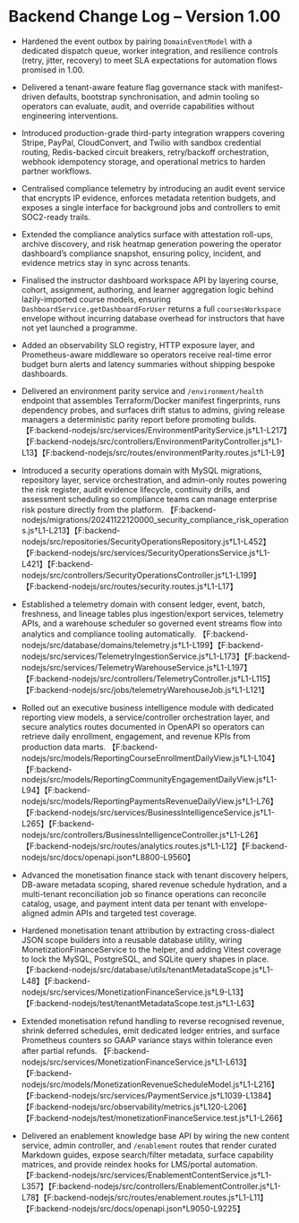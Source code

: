 # Backend Change Log – Version 1.00

- Hardened the event outbox by pairing `DomainEventModel` with a dedicated dispatch queue, worker integration, and resilience controls (retry, jitter, recovery) to meet SLA expectations for automation flows promised in 1.00.
- Delivered a tenant-aware feature flag governance stack with manifest-driven defaults, bootstrap synchronisation, and admin tooling so operators can evaluate, audit, and override capabilities without engineering interventions.
- Introduced production-grade third-party integration wrappers covering Stripe, PayPal, CloudConvert, and Twilio with sandbox credential routing, Redis-backed circuit breakers, retry/backoff orchestration, webhook idempotency storage, and operational metrics to harden partner workflows.
- Centralised compliance telemetry by introducing an audit event service that encrypts IP evidence, enforces metadata retention budgets, and exposes a single interface for background jobs and controllers to emit SOC2-ready trails.
- Extended the compliance analytics surface with attestation roll-ups, archive discovery, and risk heatmap generation powering the operator dashboard’s compliance snapshot, ensuring policy, incident, and evidence metrics stay in sync across tenants.
- Finalised the instructor dashboard workspace API by layering course, cohort, assignment, authoring, and learner aggregation
  logic behind lazily-imported course models, ensuring `DashboardService.getDashboardForUser` returns a full `coursesWorkspace`
  envelope without incurring database overhead for instructors that have not yet launched a programme.
- Added an observability SLO registry, HTTP exposure layer, and Prometheus-aware middleware so operators receive real-time error budget burn alerts and latency summaries without shipping bespoke dashboards.
- Delivered an environment parity service and `/environment/health` endpoint that assembles Terraform/Docker manifest fingerprints, runs dependency probes, and surfaces drift status to admins, giving release managers a deterministic parity report before promoting builds. 【F:backend-nodejs/src/services/EnvironmentParityService.js†L1-L217】【F:backend-nodejs/src/controllers/EnvironmentParityController.js†L1-L13】【F:backend-nodejs/src/routes/environmentParity.routes.js†L1-L9】
- Introduced a security operations domain with MySQL migrations, repository layer, service orchestration, and admin-only routes powering the risk register, audit evidence lifecycle, continuity drills, and assessment scheduling so compliance teams can manage enterprise risk posture directly from the platform. 【F:backend-nodejs/migrations/20241122120000_security_compliance_risk_operations.js†L1-L213】【F:backend-nodejs/src/repositories/SecurityOperationsRepository.js†L1-L452】【F:backend-nodejs/src/services/SecurityOperationsService.js†L1-L421】【F:backend-nodejs/src/controllers/SecurityOperationsController.js†L1-L199】【F:backend-nodejs/src/routes/security.routes.js†L1-L17】
- Established a telemetry domain with consent ledger, event, batch, freshness, and lineage tables plus ingestion/export services, telemetry APIs, and a warehouse scheduler so governed event streams flow into analytics and compliance tooling automatically. 【F:backend-nodejs/src/database/domains/telemetry.js†L1-L199】【F:backend-nodejs/src/services/TelemetryIngestionService.js†L1-L173】【F:backend-nodejs/src/services/TelemetryWarehouseService.js†L1-L197】【F:backend-nodejs/src/controllers/TelemetryController.js†L1-L115】【F:backend-nodejs/src/jobs/telemetryWarehouseJob.js†L1-L121】
- Rolled out an executive business intelligence module with dedicated reporting view models, a service/controller orchestration layer, and secure analytics routes documented in OpenAPI so operators can retrieve daily enrollment, engagement, and revenue KPIs from production data marts. 【F:backend-nodejs/src/models/ReportingCourseEnrollmentDailyView.js†L1-L104】【F:backend-nodejs/src/models/ReportingCommunityEngagementDailyView.js†L1-L94】【F:backend-nodejs/src/models/ReportingPaymentsRevenueDailyView.js†L1-L76】【F:backend-nodejs/src/services/BusinessIntelligenceService.js†L1-L265】【F:backend-nodejs/src/controllers/BusinessIntelligenceController.js†L1-L26】【F:backend-nodejs/src/routes/analytics.routes.js†L1-L12】【F:backend-nodejs/src/docs/openapi.json†L8800-L9560】

- Advanced the monetisation finance stack with tenant discovery helpers, DB-aware metadata scoping, shared revenue schedule hydration, and a multi-tenant reconciliation job so finance operations can reconcile catalog, usage, and payment intent data per tenant with envelope-aligned admin APIs and targeted test coverage.
- Hardened monetisation tenant attribution by extracting cross-dialect JSON scope builders into a reusable database utility, wiring MonetizationFinanceService to the helper, and adding Vitest coverage to lock the MySQL, PostgreSQL, and SQLite query shapes in place. 【F:backend-nodejs/src/database/utils/tenantMetadataScope.js†L1-L48】【F:backend-nodejs/src/services/MonetizationFinanceService.js†L9-L13】【F:backend-nodejs/test/tenantMetadataScope.test.js†L1-L63】
- Extended monetisation refund handling to reverse recognised revenue, shrink deferred schedules, emit dedicated ledger entries, and surface Prometheus counters so GAAP variance stays within tolerance even after partial refunds. 【F:backend-nodejs/src/services/MonetizationFinanceService.js†L1-L613】【F:backend-nodejs/src/models/MonetizationRevenueScheduleModel.js†L1-L216】【F:backend-nodejs/src/services/PaymentService.js†L1039-L1384】【F:backend-nodejs/src/observability/metrics.js†L120-L206】【F:backend-nodejs/test/monetizationFinanceService.test.js†L1-L266】
- Delivered an enablement knowledge base API by wiring the new content service, admin controller, and `/enablement` routes that render curated Markdown guides, expose search/filter metadata, surface capability matrices, and provide reindex hooks for LMS/portal automation. 【F:backend-nodejs/src/services/EnablementContentService.js†L1-L357】【F:backend-nodejs/src/controllers/EnablementController.js†L1-L78】【F:backend-nodejs/src/routes/enablement.routes.js†L1-L11】【F:backend-nodejs/src/docs/openapi.json†L9050-L9225】
